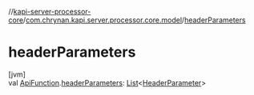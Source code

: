 //[kapi-server-processor-core](../../index.md)/[com.chrynan.kapi.server.processor.core.model](index.md)/[headerParameters](header-parameters.md)

# headerParameters

[jvm]\
val [ApiFunction](-api-function/index.md).[headerParameters](header-parameters.md): [List](https://kotlinlang.org/api/latest/jvm/stdlib/kotlin.collections/-list/index.html)&lt;[HeaderParameter](-header-parameter/index.md)&gt;
